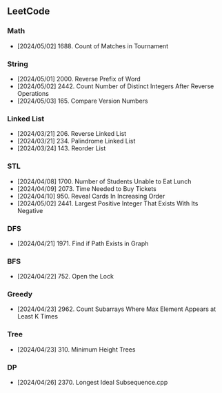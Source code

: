 ## LeetCode

### Math
- [2024/05/02] 1688. Count of Matches in Tournament

### String
- [2024/05/01] 2000. Reverse Prefix of Word
- [2024/05/02] 2442. Count Number of Distinct Integers After Reverse Operations
- [2024/05/03] 165. Compare Version Numbers

### Linked List
- [2024/03/21] 206. Reverse Linked List
- [2024/03/21] 234. Palindrome Linked List
- [2024/03/24] 143. Reorder List

### STL
- [2024/04/08] 1700. Number of Students Unable to Eat Lunch
- [2024/04/09] 2073. Time Needed to Buy Tickets
- [2024/04/10] 950. Reveal Cards In Increasing Order
- [2024/05/02] 2441. Largest Positive Integer That Exists With Its Negative

### DFS
- [2024/04/21] 1971. Find if Path Exists in Graph

### BFS
- [2024/04/22] 752. Open the Lock

### Greedy
- [2024/04/23] 2962. Count Subarrays Where Max Element Appears at Least K Times

### Tree
- [2024/04/23] 310. Minimum Height Trees

### DP
- [2024/04/26] 2370. Longest Ideal Subsequence.cpp